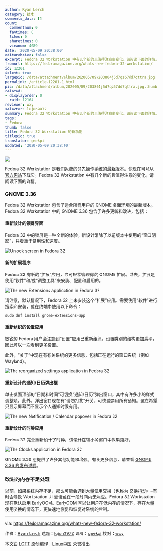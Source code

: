```yaml
---
author: Ryan Lerch
category: 技术
comments_data: []
count:
  commentnum: 0
  favtimes: 0
  likes: 0
  sharetimes: 0
  viewnum: 4089
date: '2020-05-09 20:38:00'
editorchoice: false
excerpt: Fedora 32 Workstation 中有几个新的且值得注意的变化。请阅读下面的详情。
fromurl: https://fedoramagazine.org/whats-new-fedora-32-workstation/
id: 12201
islctt: true
largepic: /data/attachment/album/202005/09/203804j5d7qz67dd7qttra.jpg
permalink: /article-12201-1.html
pic: /data/attachment/album/202005/09/203804j5d7qz67dd7qttra.jpg.thumb.jpg
related:
- displayorder: 0
  raid: 12164
reviewer: wxy
selector: lujun9972
summary: Fedora 32 Workstation 中有几个新的且值得注意的变化。请阅读下面的详情。
tags:
- Fedora
thumb: false
title: Fedora 32 Workstation 的新功能
titlepic: true
translator: geekpi
updated: '2020-05-09 20:38:00'
---
```


![](/data/attachment/album/202005/09/203804j5d7qz67dd7qttra.jpg)


Fedora 32 Workstation 是我们免费的领先操作系统的[最新版本](/article-12164-1.html)。你现在可以从[官方网站](https://getfedora.org/workstation)下载它。Fedora 32 Workstation 中有几个新的且值得注意的变化。请阅读下面的详情。


### GNOME 3.36


Fedora 32 Workstation 包含了适合所有用户的 GNOME 桌面环境的最新版本。Fedora 32 Workstation 中的 GNOME 3.36 包含了许多更新和改进，包括：


#### 重新设计的锁屏界面


Fedora 32 中的锁屏是一种全新的体验。新设计消除了以前版本中使用的“窗口阴影”，并着重于易用性和速度。


![Unlock screen in Fedora 32](/data/attachment/album/202005/09/203805oqepuwz5zfumhmmp.gif)


#### 新的扩展程序


Fedora 32 有新的“扩展”应用，它可轻松管理你的 GNOME 扩展。过去，扩展是使用“软件”和/或“调整工具”来安装、配置和启用的。


![The new Extensions application in Fedora 32](/data/attachment/album/202005/09/203806kxxkq24xxb2b2nhq.png)


请注意，默认情况下，Fedora 32 上未安装这个“扩展”应用。需要使用“软件”进行搜索和安装，或在终端中使用以下命令：



```
sudo dnf install gnome-extensions-app
```

#### 重新组织的设置应用


敏锐的 Fedora 用户会注意到“设置”应用已重新组织。设置类别的结构更加扁平，因此可以一次看到更多设置。


此外，“关于”中现在有有关系统的更多信息，包括正在运行的窗口系统（例如 Wayland）。


![The reorganized settings application in Fedora 32](/data/attachment/album/202005/09/203807bpblihl545c55hch.png)


#### 重新设计的通知/日历弹出框


单击桌面顶部的“日期和时间”可切换“通知/日历”弹出窗口，其中有许多小的样式调整项。此外，弹出窗口现在有“请勿打扰”开关，可快速禁用所有通知。这在希望只显示屏幕而不显示个人通知时很有用。


![The new Notification / Calendar popover in Fedora 32 ](/data/attachment/album/202005/09/203808wt89ebrrotr9ubnx.png)


#### 重新设计的时钟应用


Fedora 32 完全重新设计了时钟。该设计在较小的窗口中效果更好。


![The Clocks application in Fedora 32](/data/attachment/album/202005/09/203809be3bz2yho1utyoe3.png)


GNOME 3.36 还提供了许多其他功能和增强。有关更多信息，请查看 [GNOME 3.36 的发布说明](https://help.gnome.org/misc/release-notes/3.36/)。


### 改进的内存不足处理


以前，如果系统内存不足，那么可能会遇到大量使用交换（也称为 [交换抖动](https://en.wikipedia.org/wiki/Thrashing_(computer_science))）–有时会导致 Workstation UI 变慢或在一段时间内无响应。Fedora 32 Workstation 现在默认启用 EarlyOOM。EarlyOOM 可以让用户在低内存的情况下，存在大量使用交换的情况下，更快速地恢复和恢复对系统的控制。




---


via: <https://fedoramagazine.org/whats-new-fedora-32-workstation/>


作者：[Ryan Lerch](https://fedoramagazine.org/author/ryanlerch/) 选题：[lujun9972](https://github.com/lujun9972) 译者：[geekpi](https://github.com/geekpi) 校对：[wxy](https://github.com/wxy)


本文由 [LCTT](https://github.com/LCTT/TranslateProject) 原创编译，[Linux中国](https://linux.cn/) 荣誉推出